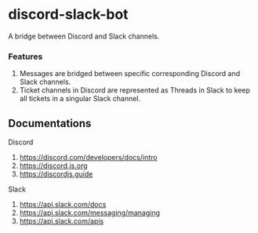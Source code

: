 # discord-slack-bot
A bridge between Discord and Slack channels.

### Features
1. Messages are bridged between specific corresponding Discord and Slack channels.
2. Ticket channels in Discord are represented as Threads in Slack to keep all tickets in a singular Slack channel.

## Documentations
Discord
1. https://discord.com/developers/docs/intro
2. https://discord.js.org
3. https://discordjs.guide

Slack
1. https://api.slack.com/docs
2. https://api.slack.com/messaging/managing
3. https://api.slack.com/apis

